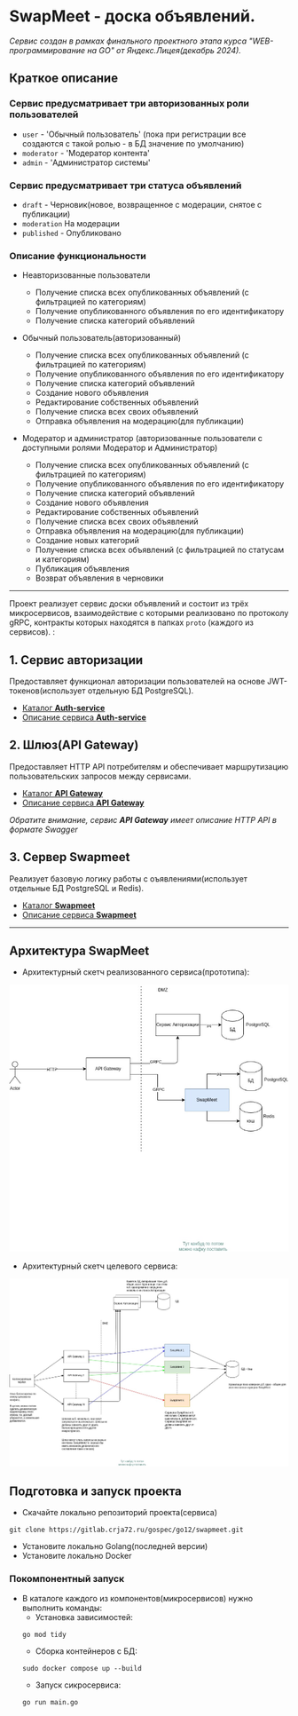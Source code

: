 # SwapMeet - доска объявлений.


*Сервис создан в рамках финального проектного этапа курса "WEB-программирование на GO" от Яндекс.Лицея(декабрь 2024).*


## Краткое описание

### Сервис предусматривает три авторизованных роли пользователей
*    `user` - 'Обычный пользователь' (пока при регистрации все создаются с такой ролью - в БД значение по умолчанию)
*    `moderator` - 'Модератор контента'
*    `admin` - 'Администратор системы'

### Сервис предусматривает три статуса объявлений
* `draft` - Черновик(новое, возвращенное с модерации, снятое с публикации)
* `moderation` На модерации
* `published` - Опубликовано

### Описание функциональности
* Неавторизованные пользователи
    - Получение списка всех опубликованных объявлений (с фильтрацией по категориям)
    - Получение опубликованного объявления по его идентификатору
    - Получение списка категорий объявлений
   
* Обычный пользователь(авторизованный)
    - Получение списка всех опубликованных объявлений (с фильтрацией по категориям)
    - Получение опубликованного объявления по его идентификатору
    - Получение списка категорий объявлений
    - Создание нового объявления
    - Редактирование собственных объявлений
    - Получение списка всех своих объявлений
    - Отправка объявления на модерацию(для публикации) 

* Модератор и администратор (авторизованные пользователи с доступными ролями Модератор и Администратор)
    - Получение списка всех опубликованных объявлений (с фильтрацией по категориям)
    - Получение опубликованного объявления по его идентификатору
    - Получение списка категорий объявлений
    - Создание нового объявления
    - Редактирование собственных объявлений
    - Получение списка всех своих объявлений
    - Отправка объявления на модерацию(для публикации) 
    - Создание новых категорий
    - Получение списка всех объявлений (с фильтрацией по статусам и категориям)
    - Публикация объявления
    - Возврат объявления в черновики

---

Проект реализует сервис доски объявлений и состоит из трёх микросервисов, взаимодействие с которыми реализовано по протоколу gRPC, контракты которых находятся в папках `proto` (каждого из сервисов). 
: 

## 1.  Сервис авторизации 

Предоставляет функционал авторизации пользователей на основе JWT-токенов(использует отдельную БД PostgreSQL). 

* [Каталог **Auth-service**](auth_service)
* [Описание сервиса **Auth-service** ](auth_service/Readme.md)


## 2. Шлюз(API Gateway) 

Предоставляет HTTP API потребителям и обеспечивает маршрутизацию пользовательских запросов между сервисами.

* [Каталог **API Gateway**](api_gateway)
* [Описание сервиса **API Gateway**](api_gateway/Readme.md)

 *Обратите внимание, сервис **API Gateway** имеет описание HTTP API в формате Swagger*

## 3. Сервер Swapmeet

Реализует базовую логику работы с оъявлениями(использует отдельные БД PostgreSQL и Redis).

* [Каталог **Swapmeet**](app_server)
* [Описание сервиса **Swapmeet**](app_server/Readme.md)

---



## Архитектура SwapMeet


* Архитектурный скетч реализованного сервиса(прототипа):

![Архитектура прототипа](docs/Scetch_MvpArch.jpg)



* Архитектурный скетч целевого сервиса:

![Целевая архитектура](docs/Scetch_PurposeArch.jpg)


## Подготовка и запуск проекта
* Скачайте локально репозиторий проекта(сервиса)
```
git clone https://gitlab.crja72.ru/gospec/go12/swapmeet.git
```

* Установите локально Golang(последней версии)
* Установите локально Docker

### Покомпонентный запуск
* В каталоге каждого из компонентов(микросервисов) нужно выполнить команды:
    * Установка зависимостей: 
    ```
    go mod tidy
    ``` 
    * Сборка контейнеров с БД: 
    ```
    sudo docker compose up --build
    ```
    * Запуск сикросервиса: 
    ```
    go run main.go
    ```